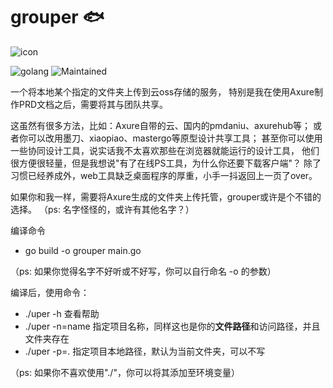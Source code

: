 # grouper 🐟

![icon](http://prd.occo.pro/grouper/icon25.png)

![golang](https://img.shields.io/badge/Made%20with-Golang-00ADD8.svg)
![Maintained](https://img.shields.io/badge/Maintained%3F-yes-red.svg)

一个将本地某个指定的文件夹上传到云oss存储的服务，
特别是我在使用Axure制作PRD文档之后，需要将其与团队共享。

这虽然有很多方法，比如：Axure自带的云、国内的pmdaniu、axurehub等；
或者你可以改用墨刀、xiaopiao、mastergo等原型设计共享工具；
甚至你可以使用一些协同设计工具，说实话我不太喜欢那些在浏览器就能运行的设计工具，
他们很方便很轻量，但是我想说"有了在线PS工具，为什么你还要下载客户端"？
除了习惯已经养成外，web工具缺乏桌面程序的厚重，小手一抖返回上一页了over。

如果你和我一样，需要将Axure生成的文件夹上传托管，grouper或许是个不错的选择。
（ps: 名字怪怪的，或许有其他名字？）

编译命令
- go build -o grouper main.go

（ps: 如果你觉得名字不好听或不好写，你可以自行命名 -o 的参数）

编译后，使用命令：
- ./uper -h 查看帮助
- ./uper -n=name 指定项目名称，同样这也是你的**文件路径**和访问路径，并且文件夹存在
- ./uper -p=. 指定项目本地路径，默认为当前文件夹，可以不写

（ps: 如果你不喜欢使用"./"，你可以将其添加至环境变量）
